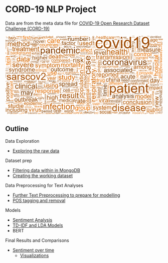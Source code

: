 # CORD-19 NLP Project
Data are from the meta data file for [COVID-19 Open Research Dataset Challenge (CORD-19)](https://www.kaggle.com/allen-institute-for-ai/CORD-19-research-challenge?select=metadata.csv)

![](wordcloud.png)

## Outline

Data Exploration
 - [Exploring the raw data](Code/COVID_Pubs_Wk_4.ipynb)

Dataset prep 
 - [Filtering data within in MongoDB](Code/MongoDB_Initial_Cleaning.ipynb)
 - [Creating the working dataset](Code/Lesson6_Assigment_Amit_1001.ipynb)

Data Preprocessing for Text Analyses
 - [Further Text Preprocessing to prepare for modelling](Code/wk8_Preprocess_Text.ipynb)
 - [POS tagging and removal](Code/wk10_Final.py)

Models
 - [Sentiment Analysis](Code/Initial_Sentiment_Analyses.ipynb)
 - [TD-IDF and LDA Models](Code/LDA_abstract_final.ipynb)
 - BERT

Final Results and Comparisons
 - [Sentiment over time](Code/Sentiment_vs_Time.ipynb)
   - [Visualizations](Code/Plotly_Visuals_1.R)
